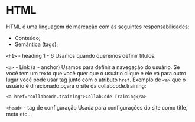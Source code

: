 # HTML

HTML é uma linguagem de marcação com as seguintes responsabilidades:

- Conteúdo;
- Semântica (tags);

`<h1>` - heading 1 - 6
Usamos quando queremos definir títulos.

`<a>` - Link (a - anchor)
Usamos para definir a navegação do usuário.
Se você tem um texto que você quer que o usuário clique
e ele vá para outro lugar você pode usar tag junto com
o atributo `href`. Exemplo de `<a>` que o usuário é direcionado pçara o site
da collabcode.training:

```
<a href="collabcode.training">CollabCode Training</a>

```

`<head>` - tag de configuração
Usada para configurações do site como title, meta etc... 
